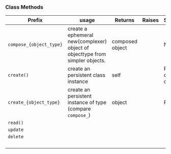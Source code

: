 ### Class Methods

| Prefix                  | usage                                                        | Returns         | Raises | Sideeffects               |
| ----------------------- | ------------------------------------------------------------ | --------------- | ------ | ------------------------- |
| `compose_{object_type}` | create a ephemeral new(complexer) object of objecttype from simpler objects. | composed object |        | None                      |
| `create()`              | create an persistent class instance                          | self            |        | Persistent object created |
| `create_{object_type}`  | create an persistent instance of type (compare `compose_`)   | object          |        | Persistent                |
| `read()`                |                                                              |                 |        |                           |
| `update`                |                                                              |                 |        |                           |
| `delete`                |                                                              |                 |        |                           |
|                         |                                                              |                 |        |                           |
|                         |                                                              |                 |        |                           |
|                         |                                                              |                 |        |                           |
|                         |                                                              |                 |        |                           |


